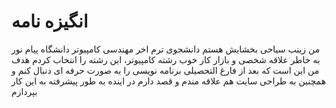 # انگیزه نامه
من زینب سیاحی بخشایش هستم
دانشجوی ترم اخر مهندسی کامپیوتر دانشگاه پیام نور  
به خاطر علاقه شخصی و بازار کار خوب رشته کامپیوتر، این رشته را انتخاب کردم 
هدف من این است که بعد از فارغ التحصیلی برنامه نویسی را به صورت حرفه ای دنبال کنم
و همچنین به طراحی سایت هم علاقه مندم و قصد دارم در اینده به طور پیشرفته به این کار بپردازم
